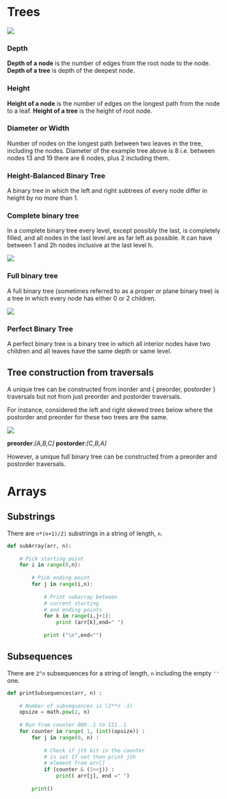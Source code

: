 # Trees

<img src='https://g.gravizo.com/svg?
digraph G {
    nodesep=0.4;
    ranksep=0.5;
    15 [label= "15;depth=0;height=4", color = blue ];
    10 [label= "10;depth=1;height=2" ];
    25 [label= "25;depth=1;height=3" ];
    8 [label= "8;depth=2;height=0", color=orange ];
    12 [label= "12;depth=2;height=1" ];
    null0 [label="null", shape=point];
    18 [label= "18;depth=2;height=2" ];
    null1 [label="null", shape=point];
    27 [label= "27;depth=2;height=0", color=orange ];
    13 [label= "13;depth=3;height=0", color=orange ];
    20 [label= "20;depth=3;height=1" ];
    19 [label= "19;depth=4;height=0", color=orange ];   
    null2 [label="null", shape=point]; 
    15 -> { 10, 25 };
    10 -> { 8, 12 };
    25 -> { 18, 27 };
    12 -> { null0, 13 };
    18 -> { null1, 20 };
    20 -> { 19, null2 };
}
'/>
### Depth
**Depth of a node** is the number of edges from the root node to the node.
**Depth of a tree** is depth of the deepest node.


### Height
**Height of a node** is the number of edges on the longest path from the node to a leaf.
**Height of a tree** is the height of root node.

### Diameter or Width
Number of nodes on the longest path between two leaves in the tree, including the nodes.
Diameter of the example tree above is 8 i.e. between nodes 13 and 19 there are 6 nodes, plus 2 including them.

### Height-Balanced Binary Tree
A binary tree in which the left and right subtrees of every node differ in height by no more than 1.

### Complete binary tree
In a complete binary tree every level, except possibly the last, is completely filled, and all nodes in the last level are as far left as possible. It can have between 1 and 2h nodes inclusive at the last level h.

<img src=https://upload.wikimedia.org/wikipedia/commons/thumb/d/d9/Complete_binary2.svg/220px-Complete_binary2.svg.png />


### Full binary tree
A full binary tree (sometimes referred to as a proper or plane binary tree) is a tree in which every node has either 0 or 2 children.


<img src=https://upload.wikimedia.org/wikipedia/commons/thumb/b/b0/Full_binary.svg/220px-Full_binary.svg.png />

### Perfect Binary Tree
A perfect binary tree is a binary tree in which all interior nodes have two children and all leaves have the same depth or same level.


## Tree construction from traversals
A unique tree can be constructed from inorder and { preorder, postorder } traversals but not from just preorder and postorder traversals.

For instance, considered the left and right skewed trees below where the postorder and preorder for these two trees are the same.

<img src='https://image.slidesharecdn.com/trees-110611091544-phpapp01/95/trees-5-728.jpg?cb=1307783910' />

__preorder__:_[A,B,C]_
__postorder__:_[C,B,A]_


However, a unique full binary tree can be constructed from a preorder and postorder traversals.


# Arrays

## Substrings
There are `n*(n+1)/2)` substrings in a string of length, `n`. 
```python
def subArray(arr, n): 
  
    # Pick starting point 
    for i in range(0,n): 
  
        # Pick ending point 
        for j in range(i,n): 
  
            # Print subarray between 
            # current starting 
            # and ending points 
            for k in range(i,j+1): 
                print (arr[k],end=" ") 
  
            print ("\n",end="") 
```
## Subsequences
There are `2^n` subsequences for a string of length, `n` including the empty `''` one.
```python
def printSubsequences(arr, n) : 
  
    # Number of subsequences is (2**n -1) 
    opsize = math.pow(2, n) 
  
    # Run from counter 000..1 to 111..1 
    for counter in range( 1, (int)(opsize)) : 
        for j in range(0, n) : 
              
            # Check if jth bit in the counter 
            # is set If set then print jth  
            # element from arr[]  
            if (counter & (1<<j)) : 
                print( arr[j], end =" ") 
          
        print()
```